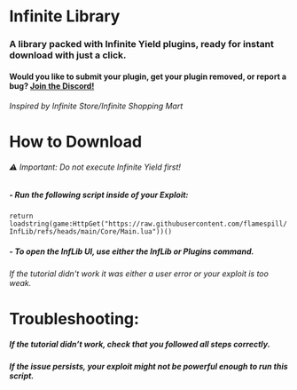 # Infinite Library
### A library packed with Infinite Yield plugins, ready for instant download with just a click.
#### Would you like to submit your plugin, get your plugin removed, or report a bug? [Join the Discord!](https://discord.gg/nfkfKqUbGC)
###### *Inspired by Infinite Store/Infinite Shopping Mart*

# How to Download
###### ⚠️ Important: Do not execute Infinite Yield first!
##### - Run the following script inside of your Exploit:
```return loadstring(game:HttpGet("https://raw.githubusercontent.com/flamespill/InfLib/refs/heads/main/Core/Main.lua"))()```
##### - To open the InfLib UI, use either the InfLib or Plugins command.
###### If the tutorial didn't work it was either a user error or your exploit is too weak.
# Troubleshooting:
##### If the tutorial didn’t work, check that you followed all steps correctly.
##### If the issue persists, your exploit might not be powerful enough to run this script.

